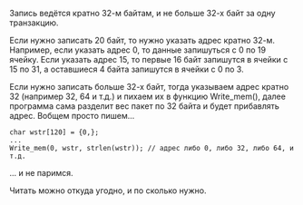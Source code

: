 Запись ведётся кратно 32-м байтам, и не больше 32-х байт за одну транзакцию.

Если нужно записать 20 байт, то нужно указать адрес кратно 32-м. Например, если указать адрес 0, то данные запишуться с 0 по 19 ячейку. 
Если указать адрес 15, то первые 16 байт запишутся в ячейки с 15 по 31, а оставшиеся 4 байта запишутся в ячейки с 0 по 3.

Если нужно записать больше 32-х байт, тогда указываем адрес кратно 32 (например 32, 64 и т.д.) и пихаем их в функцию Write_mem(), далее программа сама разделит вес пакет по 32 байта и будет прибавлять адрес.
Вобщем просто пишем...

```
char wstr[120] = {0,};
...
Write_mem(0, wstr, strlen(wstr)); // адрес либо 0, либо 32, либо 64, и т.д.
```
... и не паримся.

Читать можно откуда угодно, и по сколько нужно.
